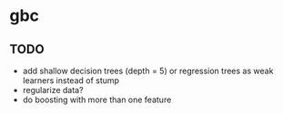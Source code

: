 # gbc

## TODO

- add shallow decision trees (depth = 5) or regression trees as weak learners instead of stump
- regularize data?
- do boosting with more than one feature
